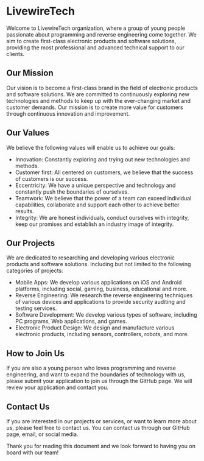 # LivewireTech

Welcome to LivewireTech organization, where a group of young people passionate about programming and reverse engineering come together. We aim to create first-class electronic products and software solutions, providing the most professional and advanced technical support to our clients.

## Our Mission

Our vision is to become a first-class brand in the field of electronic products and software solutions. We are committed to continuously exploring new technologies and methods to keep up with the ever-changing market and customer demands. Our mission is to create more value for customers through continuous innovation and improvement.

## Our Values

We believe the following values will enable us to achieve our goals:

- Innovation: Constantly exploring and trying out new technologies and methods.
- Customer first: All centered on customers, we believe that the success of customers is our success.
- Eccentricity: We have a unique perspective and technology and constantly push the boundaries of ourselves.
- Teamwork: We believe that the power of a team can exceed individual capabilities, collaborate and support each other to achieve better results.
- Integrity: We are honest individuals, conduct ourselves with integrity, keep our promises and establish an industry image of integrity.

## Our Projects

We are dedicated to researching and developing various electronic products and software solutions. Including but not limited to the following categories of projects:

- Mobile Apps: We develop various applications on iOS and Android platforms, including social, gaming, business, educational and more.
- Reverse Engineering: We research the reverse engineering techniques of various devices and applications to provide security auditing and testing services.
- Software Development: We develop various types of software, including PC programs, Web applications, and games.
- Electronic Product Design: We design and manufacture various electronic products, including sensors, controllers, robots, and more.

## How to Join Us

If you are also a young person who loves programming and reverse engineering, and want to expand the boundaries of technology with us, please submit your application to join us through the GitHub page. We will review your application and contact you.

## Contact Us

If you are interested in our projects or services, or want to learn more about us, please feel free to contact us. You can contact us through our GitHub page, email, or social media.

Thank you for reading this document and we look forward to having you on board with our team!
